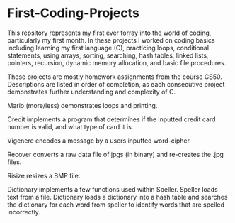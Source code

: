 # First-Coding-Projects

This repsitory represents my first ever forray into the world of coding, particularly my first month.
In these projects I worked on coding basics including learning my first language (C), practicing loops, conditional statements,
using arrays, sorting, searching, hash tables, linked lists, pointers, recursion, dynamic memory allocation, and basic file procedures.

These projects are mostly homework assignments from the course CS50. Descriptions are listed in order of completion, as each consecutive project demonstrates further understanding and complexity of C.

Mario (more/less) demonstrates loops and printing.

Credit implements a program that determines if the inputted credit card number is valid, and what type of card it is.

Vigenere encodes a message by a users inputted word-cipher.

Recover converts a raw data file of jpgs (in binary) and re-creates the .jpg files. 

Risize resizes a BMP file.

Dictionary implements a few functions used within Speller. Speller loads text from a file. Dictionary loads a dictionary into a hash table
and searches the dictionary for each word from speller to identify words that are spelled incorrectly.



